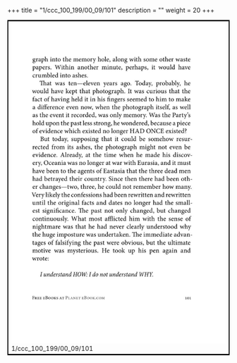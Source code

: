 +++
title = "1/ccc_100_199/00_09/101"
description = ""
weight = 20
+++

<table style="border:2px solid black;max-width:800px;max-height:800px;" 
><tr><td><img class="center-fit-jpg"
src="/jpg_/out_jpg_1984__101.jpg"  >1/ccc_100_199/00_09/101</img></td></tr></table>
